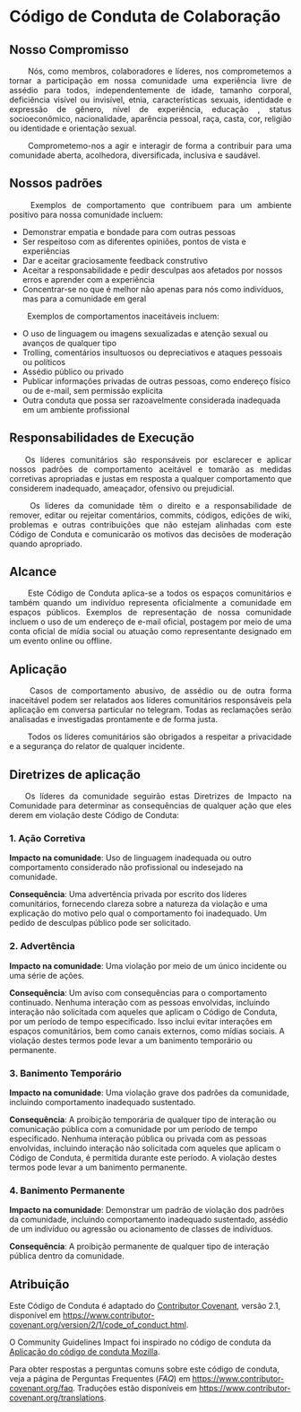 # Código de Conduta de Colaboração

## Nosso Compromisso

<p align = "justify"> &emsp;&emsp; Nós, como membros, colaboradores e líderes, nos comprometemos a tornar a participação em nossa comunidade uma experiência 
livre de assédio para todos, independentemente de idade, tamanho corporal, deficiência visível ou invisível, etnia, características 
sexuais, identidade e expressão de gênero, nível de experiência, educação , status socioeconômico, nacionalidade, aparência pessoal, 
raça, casta, cor, religião ou identidade e orientação sexual.</p>  

<p align = "justify"> &emsp;&emsp; Comprometemo-nos a agir e interagir de forma a contribuir 
  para uma comunidade aberta, acolhedora, diversificada, inclusiva e saudável.
 </p>

## Nossos padrões

<p align = "justify"> &emsp;&emsp; Exemplos de comportamento que contribuem para um ambiente positivo para nossa comunidade incluem: </p>

* Demonstrar empatia e bondade para com outras pessoas
* Ser respeitoso com as diferentes opiniões, pontos de vista e experiências
* Dar e aceitar graciosamente feedback construtivo
* Aceitar a responsabilidade e pedir desculpas aos afetados por nossos erros e aprender com a experiência
* Concentrar-se no que é melhor não apenas para nós como indivíduos, mas para a comunidade em geral

<p align = "justify"> &emsp;&emsp; Exemplos de comportamentos inaceitáveis incluem: </p>

* O uso de linguagem ou imagens sexualizadas e atenção sexual ou avanços de qualquer tipo
* Trolling, comentários insultuosos ou depreciativos e ataques pessoais ou políticos
* Assédio público ou privado
* Publicar informações privadas de outras pessoas, como endereço físico ou de e-mail, sem permissão explícita
* Outra conduta que possa ser razoavelmente considerada inadequada em um ambiente profissional

## Responsabilidades de Execução

<p align = "justify"> &emsp;&emsp;Os líderes comunitários são responsáveis por esclarecer 
  e aplicar nossos padrões de comportamento aceitável e tomarão as medidas corretivas apropriadas e justas em resposta a qualquer 
  comportamento que considerem inadequado, ameaçador, ofensivo ou prejudicial.</p>

<p align = "justify"> &emsp;&emsp; Os líderes da comunidade têm o direito e a 
  responsabilidade de remover, editar ou rejeitar comentários, commits, códigos, edições de wiki, problemas e outras contribuições que não 
  estejam alinhadas com este Código de Conduta e comunicarão os motivos das decisões de moderação quando apropriado.
</p>

## Alcance

<p align = "justify"> &emsp;&emsp; Este Código de Conduta aplica-se a todos os espaços comunitários e também quando um indivíduo representa 
  oficialmente a comunidade em espaços públicos. Exemplos de representação de nossa comunidade incluem o uso de um endereço de e-mail oficial, 
  postagem por meio de uma conta oficial de mídia social ou atuação como representante designado em um evento online ou offline. </p>

## Aplicação

<p align = "justify"> &emsp;&emsp; Casos de comportamento abusivo, de assédio ou de outra forma inaceitável podem ser relatados aos líderes 
  comunitários responsáveis pela aplicação em conversa particular no telegram. Todas as reclamações serão analisadas e investigadas prontamente e de forma justa.
</p>

<p align = "justify"> &emsp;&emsp; Todos os líderes comunitários são obrigados a respeitar a privacidade e a segurança do relator de qualquer incidente.
 </p>

## Diretrizes de aplicação

<p align = "justify"> &emsp;&emsp;Os líderes da comunidade seguirão estas Diretrizes de Impacto na Comunidade para 
  determinar as consequências de qualquer ação que eles derem em violação deste Código de Conduta:
 </p>  

### 1. Ação Corretiva

**Impacto na comunidade**: Uso de linguagem inadequada ou outro comportamento considerado não profissional ou indesejado na comunidade.

**Consequência**: Uma advertência privada por escrito dos líderes comunitários, fornecendo clareza sobre a natureza da 
violação e uma explicação do motivo pelo qual o comportamento foi inadequado. Um pedido de desculpas público pode ser solicitado.

### 2. Advertência

**Impacto na comunidade**: Uma violação por meio de um único incidente ou uma série de ações.

**Consequência**: Um aviso com consequências para o comportamento continuado. Nenhuma interação com as pessoas envolvidas, 
incluindo interação não solicitada com aqueles que aplicam o Código de Conduta, por um período de tempo especificado. 
Isso inclui evitar interações em espaços comunitários, bem como canais externos, como mídias sociais. 
A violação destes termos pode levar a um banimento temporário ou permanente.


### 3. Banimento Temporário

**Impacto na comunidade**: Uma violação grave dos padrões da comunidade, incluindo comportamento inadequado sustentado.

**Consequência**: A proibição temporária de qualquer tipo de interação ou comunicação pública com a comunidade por um período de tempo especificado. 
Nenhuma interação pública ou privada com as pessoas envolvidas, incluindo interação não solicitada com aqueles que aplicam o Código de Conduta, 
é permitida durante este período. A violação destes termos pode levar a um banimento permanente.

### 4. Banimento Permanente

**Impacto na comunidade**: Demonstrar um padrão de violação dos padrões da comunidade, incluindo comportamento inadequado sustentado, 
assédio de um indivíduo ou agressão ou acionamento de classes de indivíduos.

**Consequência**: A proibição permanente de qualquer tipo de interação pública dentro da comunidade.

## Atribuição

Este Código de Conduta é adaptado do [Contributor Covenant][homepage],
versão 2.1, disponível em
https://www.contributor-covenant.org/version/2/1/code_of_conduct.html.

O Community Guidelines Impact foi inspirado no código de conduta da [Aplicação do código de conduta Mozilla](https://github.com/mozilla/diversity).

[homepage]: https://www.contributor-covenant.org

Para obter respostas a perguntas comuns sobre este código de conduta, veja a página de Perguntas Frequentes (*FAQ*) em
https://www.contributor-covenant.org/faq. Traduções estão disponíveis em
https://www.contributor-covenant.org/translations.

